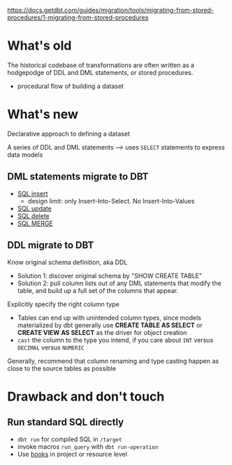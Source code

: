 https://docs.getdbt.com/guides/migration/tools/migrating-from-stored-procedures/1-migrating-from-stored-procedures
# What's old 
The historical codebase of transformations are often written as a hodgepodge of DDL and DML statements, or stored procedures.
- procedural flow of building a dataset
# What's new
Declarative approach to defining a dataset 

A series of DDL and DML statements --> uses `SELECT` statements to express data models
## DML statements migrate to DBT
- [SQL insert](https://docs.getdbt.com/guides/migration/tools/migrating-from-stored-procedures/2-inserts)
  - design limit: only Insert-Into-Select. No Insert-Into-Values
- [SQL update](https://docs.getdbt.com/guides/migration/tools/migrating-from-stored-procedures/3-updates)
- [SQL delete](https://docs.getdbt.com/guides/migration/tools/migrating-from-stored-procedures/4-deletes)
- [SQL MERGE](https://docs.getdbt.com/guides/migration/tools/migrating-from-stored-procedures/5-merges)
## DDL migrate to DBT
Know original schema definition, aka DDL
- Solution 1: discover original schema by "SHOW CREATE TABLE"
- Solution 2: pull column lists out of any DML statements that modify the table, and build up a full set of the columns that appear.

Explicitly specify the right column type
- Tables can end up with unintended column types, since models materialized by dbt generally use **CREATE TABLE AS SELECT** or **CREATE VIEW AS SELECT** as the driver for object creation
- `cast` the column to the type you intend, if you care about `INT` versus `DECIMAL` versus `NUMERIC`

Generally, recommend that column renaming and type casting happen as close to the source tables as possible

# Drawback and don't touch

## Run standard SQL directly
- `dbt run` for compiled SQL in `/target`
- invoke macros `run_query` with `dbt run-operation`
- Use [hooks](https://docs.getdbt.com/docs/build/hooks-operations#about-hooks) in project or resource level



